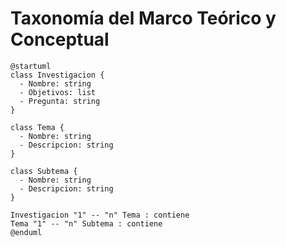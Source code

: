 # Taxonomía del Marco Teórico y Conceptual

```plantuml
@startuml
class Investigacion {
  - Nombre: string
  - Objetivos: list
  - Pregunta: string
}

class Tema {
  - Nombre: string
  - Descripcion: string
}

class Subtema {
  - Nombre: string
  - Descripcion: string
}

Investigacion "1" -- "n" Tema : contiene
Tema "1" -- "n" Subtema : contiene
@enduml
